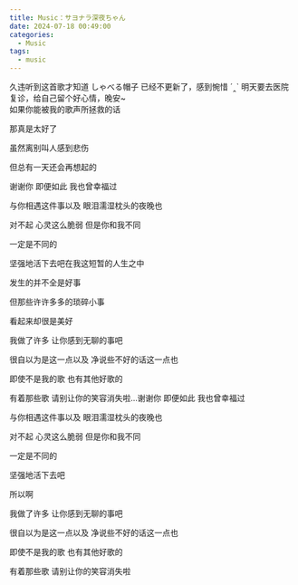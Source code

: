 ```yaml
---
title: Music：サヨナラ深夜ちゃん
date: 2024-07-18 00:49:00
categories:
  - Music
tags:
  - music
---
```


<div class="my-10 text-center">
  久违听到这首歌才知道 しゃべる帽子 已经不更新了，感到惋惜 ´‸` 明天要去医院复诊，给自己留个好心情，晚安~
</div>

<meting-js type="song" theme="var(--hy-c-primary)" server="netease"  id="1454713055" autoplay="true" />


<div class="text-center mt-10 hidden">
  如果你能被我的歌声所拯救的话

  那真是太好了

  虽然离别叫人感到悲伤

  但总有一天还会再想起的

  谢谢你 即便如此 我也曾幸福过

  与你相遇这件事以及 眼泪濡湿枕头的夜晚也

  对不起 心灵这么脆弱 但是你和我不同

  一定是不同的

  坚强地活下去吧在我这短暂的人生之中

  发生的并不全是好事

  但那些许许多多的琐碎小事

  看起来却很是美好

  我做了许多 让你感到无聊的事吧

  很自以为是这一点以及 净说些不好的话这一点也

  即使不是我的歌 也有其他好歌的

  有着那些歌 请别让你的笑容消失啦…谢谢你 即便如此 我也曾幸福过

  与你相遇这件事以及 眼泪濡湿枕头的夜晚也

  对不起 心灵这么脆弱 但是你和我不同

  一定是不同的

  坚强地活下去吧

  所以啊

  我做了许多 让你感到无聊的事吧

  很自以为是这一点以及 净说些不好的话这一点也

  即使不是我的歌 也有其他好歌的

  有着那些歌 请别让你的笑容消失啦
</div>

<!-- more -->